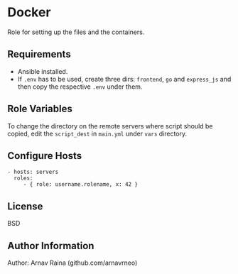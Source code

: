 Docker
=========

Role for setting up the files and the containers.

Requirements
------------

- Ansible installed.
- If `.env` has to be used, create three dirs: `frontend`, `go` and `express_js` and then copy the respective `.env` under them. 

Role Variables
--------------

To change the directory on the remote servers where script should be copied, edit the `script_dest` in `main.yml` under `vars` directory.

Configure Hosts
----------------
<Will show connection to AWS EC2>

    - hosts: servers
      roles:
         - { role: username.rolename, x: 42 }

License
-------

BSD

Author Information
------------------

Author: Arnav Raina (github.com/arnavrneo)

